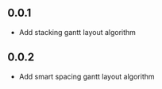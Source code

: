 ## 0.0.1

* Add stacking gantt layout algorithm

## 0.0.2

* Add smart spacing gantt layout algorithm


